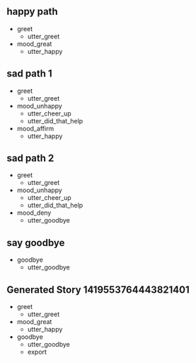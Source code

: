 ## happy path
* greet
  - utter_greet
* mood_great
  - utter_happy
​
## sad path 1
* greet
  - utter_greet
* mood_unhappy
  - utter_cheer_up
  - utter_did_that_help
* mood_affirm
  - utter_happy
​
## sad path 2
* greet
  - utter_greet
* mood_unhappy
  - utter_cheer_up
  - utter_did_that_help
* mood_deny
  - utter_goodbye
​
## say goodbye
* goodbye
  - utter_goodbye

## Generated Story 1419553764443821401
* greet
    - utter_greet
* mood_great
    - utter_happy
* goodbye
    - utter_goodbye
    - export

